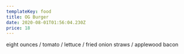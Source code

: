 ```yaml
---
templateKey: food
title: OG Burger
date: 2020-08-01T01:56:04.230Z
price: 18
---
```


eight ounces / tomato / lettuce / fried onion straws / applewood bacon
